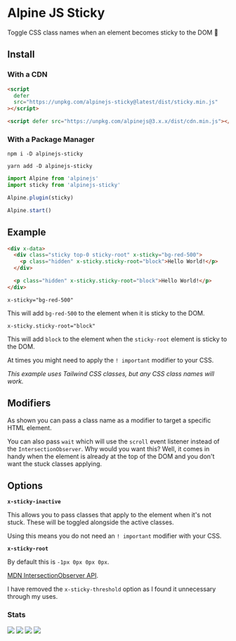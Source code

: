 # Alpine JS Sticky

Toggle CSS class names when an element becomes sticky to the DOM 🐙

## Install

### With a CDN

```html
<script
  defer
  src="https://unpkg.com/alpinejs-sticky@latest/dist/sticky.min.js"
></script>

<script defer src="https://unpkg.com/alpinejs@3.x.x/dist/cdn.min.js"></script>
```

### With a Package Manager

```shell
npm i -D alpinejs-sticky

yarn add -D alpinejs-sticky
```

```js
import Alpine from 'alpinejs'
import sticky from 'alpinejs-sticky'

Alpine.plugin(sticky)

Alpine.start()
```

## Example

```html
<div x-data>
  <div class="sticky top-0 sticky-root" x-sticky="bg-red-500">
    <p class="hidden" x-sticky.sticky-root="block">Hello World!</p>
  </div>

  <p class="hidden" x-sticky.sticky-root="block">Hello World!</p>
</div>
```

`x-sticky="bg-red-500"`

This will add `bg-red-500` to the element when it is sticky to the DOM.

`x-sticky.sticky-root="block"`

This will add `block` to the element when the `sticky-root` element is sticky to
the DOM.

At times you might need to apply the `! important` modifier to your CSS.

_This example uses Tailwind CSS classes, but any CSS class names will work._

## Modifiers

As shown you can pass a class name as a modifier to target a specific HTML
element.

You can also pass `wait` which will use the `scroll` event listener instead of
the `IntersectionObserver`. Why would you want this? Well, it comes in handy
when the element is already at the top of the DOM and you don't want the stuck
classes applying.

## Options

**`x-sticky-inactive`**

This allows you to pass classes that apply to the element when it's not stuck.
These will be toggled alongside the active classes.

Using this means you do not need an `! important` modifier with your CSS.

**`x-sticky-root`**

By default this is `-1px 0px 0px 0px`.

[MDN IntersectionObserver API](https://developer.mozilla.org/en-US/docs/Web/API/Intersection_Observer_API).

I have removed the `x-sticky-threshold` option as I found it unnecessary through
my uses.

### Stats

![](https://img.shields.io/bundlephobia/min/alpinejs-sticky)
![](https://img.shields.io/npm/v/alpinejs-sticky)
![](https://img.shields.io/npm/dt/alpinejs-sticky)
![](https://img.shields.io/github/license/markmead/alpinejs-sticky)
